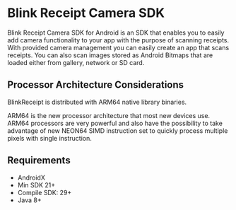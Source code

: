 # Blink Receipt Camera SDK

Blink Receipt Camera SDK for Android is an SDK that enables you to easily add camera functionality to your app with the purpose of scanning receipts. With provided camera management you can easily create an app that scans receipts. You can also scan images stored as Android Bitmaps that are loaded either from gallery, network or SD card.

## <a name="processorConfigurations"></a> Processor Architecture Considerations

BlinkReceipt is distributed with ARM64 native library binaries.

ARM64 is the new processor architecture that most new devices use. ARM64 processors are very powerful and also have the possibility to take advantage of new NEON64 SIMD instruction set to quickly process multiple pixels with single instruction.

## <a name=requirements></a> Requirements
- AndroidX
- Min SDK 21+
- Compile SDK: 29+
- Java 8+
